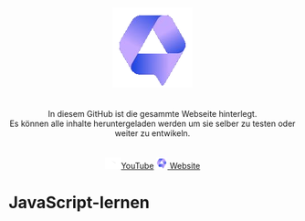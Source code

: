 <p align=center>
  <br>
  <img src="assets/icon.png" alt="Logo">
  <br>
  <br>
  <br>
  <span>In diesem GitHub ist die gesammte Webseite hinterlegt.<br>Es können alle inhalte heruntergeladen werden um sie selber zu testen oder weiter zu entwikeln.</span>
  <br>
  <br>
  <br>
  <a target="_blank" href="https://www.youtube.com/channel/UCoif-_aktkxpc9-vPHEKAVw" title="Nightly Tests"><img src="assets/youtube.png" height="20px">YouTube</a>
  <a target="_blank" href="talk2-studios.ch"><img alt="Website" src="assets/icon.png" height="20px"> Website</a>
</p>

# JavaScript-lernen
